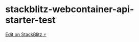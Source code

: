 # stackblitz-webcontainer-api-starter-test

[Edit on StackBlitz ⚡️](https://stackblitz.com/edit/stackblitz-webcontainer-api-starter-rswkxc)